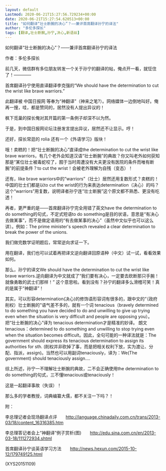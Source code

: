 ```yaml
---
layout: default
Lastmod: 2020-06-21T15:27:56.729234+00:00
date: 2020-06-21T15:27:54.620513+00:00
title: "如何翻译“壮士断腕的决心”？——兼评首席翻译孙宁的译法"
author: "多伦多探长"
tags: [翻译,壮士断腕,孙宁,决心,新语丝]
---
```


如何翻译“壮士断腕的决心”？——兼评首席翻译孙宁的译法

作者：多伦多探长

前几天，微信群有多位朋友转发一个关于孙宁的翻译的帖，俺点开一看，就怔住了！————

首席翻译孙宁使用直译翻译李克强的“We should have the determination to cut the wrist like brave warriors.”

此翻译被 中国日报网 等奉为“神翻译”（神来之笔?）。网络媒体一边倒地叫好。俺再一搜，哇，都是赞同的，居然没有人提出异议的！

枫下觅巢的探长俺对其开篇的第一条例子却深不以为然。

于是，到中国日报网论坛注册发言提出异议，居然还不让显示。哼！

还好，探长常逛的 rolia 还有一个《外语学习》版块！

哦！卖糕的！把“壮士断腕的决心”直译成the determination to cut the wrist like brave warriors，有几个老外会知道汉语“壮士断腕”的典故？你又叫老外如何获知那是“某位壮士被毒蛇咬了，囿于当时周遭没有大夫更没有医院的条件而唯有断腕”的前提条件？to cut the wrist！会被老外理解为自残（变态）！

还有，like brave warriors中的“warriors”（壮士）居然还用复数形式？卖糕的！中国的壮士们都是以to cut the wrist的行为来表达determination（决心）的吗？这个“warriors”用复数，说明译者孙宁连“壮士断腕”这个原文都不熟悉、更没有吃透！

再者，更严重的是——首席翻译孙宁完全用错了英文have the determination to do something的句式，不定式短语to do something是目的状语，意思是“有决心去做某事”，而不是做定语用的“有去做某事的决心”（虽然中文似乎也可以这么讲）。例如：The prime minister's speech revealed a clear determination to break the power of the unions.

我们做完数学证明题后，常常逆向求证一下。

用在翻译，我们也可以试着再把译文逆向翻译回原语种（中文）试一试，看看效果如何。

那么，孙宁的译文We should have the determination to cut the wrist like brave warriors.逆向翻译为中文就成了“我们要有决心，一定要去砍断那只手腕！就像勇敢的武士们那样！” 这个意思啦。看到没有？孙宁的翻译多么滑稽可笑！真的是属于“神翻译”！

其实，可以形容determination(决心)的修饰语形容词有很多的，跟中文的“（政府削权）壮士断腕的”语气差不多的，就有一个词 tenacious（bravely determined to do something you have decided to do and unwilling to give up trying even when the situation is very difficult and people are opposing you）。把“壮士断腕的决心”译为 tenacious determination才是精准的妙译。 朗文 tenacious：determined to do something and unwilling to stop trying even when the situation becomes difficult。因此，全句可能的一种译法就是：The government should express its tenacious determination to assign its authorities for sth. (削权并非砍掉了事，而是把相关权利下放，实为渡让、分配、指派，assign)。当然也可以用副词tenaciously，译为：We(The government) should tenaciously assign....

综上所述，孙宁一不理解壮士断腕的典故，二不会正确使用the determination to do something的句式，三不懂tenacious或tenaciously！

这是一起翻译事故（失误）！

那么多的学者教授，词典编纂大儒，都不关注一下吗？！

附：

李总理记者会现场翻译点评　　http://language.chinadaily.com.cn/trans/2013-03/18/content_16316385.htm

李总理答记者会上“神翻译”例子赏析(图)　　http://edu.sina.com.cn/en/2013-03-18/111272934.shtml

首席翻译孙宁谈英语学习方法　　http://news.hexun.com/2015-10-12/179749125.html

(XYS20151109)

